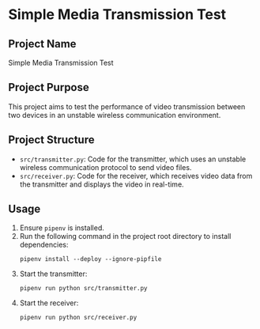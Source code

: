 # Simple Media Transmission Test

## Project Name
Simple Media Transmission Test

## Project Purpose
This project aims to test the performance of video transmission between two devices in an unstable wireless communication environment.

## Project Structure
- `src/transmitter.py`: Code for the transmitter, which uses an unstable wireless communication protocol to send video files.
- `src/receiver.py`: Code for the receiver, which receives video data from the transmitter and displays the video in real-time.

## Usage
1. Ensure `pipenv` is installed.
2. Run the following command in the project root directory to install dependencies:
   ```
   pipenv install --deploy --ignore-pipfile
   ```
3. Start the transmitter:
   ```
   pipenv run python src/transmitter.py
   ```
4. Start the receiver:
   ```
   pipenv run python src/receiver.py
   ```
